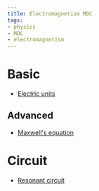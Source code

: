 ```yaml
---
title: Electromagnetism MOC
tags:
- physics
- MOC
- electromagnetism
---
```


# Basic

* [Electric units](physics/electromagnetism/Basic/Electric_units.md)

## Advanced

* [Maxwell's equation](physics/electromagnetism/maxwells_equation.md)

# Circuit

* [Resonant circuit](physics/electromagnetism/resonant_circuit.md)